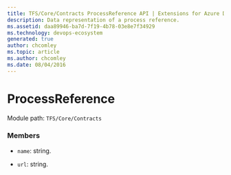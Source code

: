 ```yaml
---
title: TFS/Core/Contracts ProcessReference API | Extensions for Azure DevOps Services
description: Data representation of a process reference.
ms.assetid: daa89946-ba7d-7f19-4b78-03e8e7f34929
ms.technology: devops-ecosystem
generated: true
author: chcomley
ms.topic: article
ms.author: chcomley
ms.date: 08/04/2016
---
```


# ProcessReference

Module path: `TFS/Core/Contracts`

### Members

* `name`: string.

* `url`: string.
